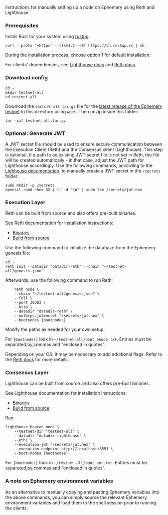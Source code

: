 Instructions for manually setting up a node on Ephemery using Reth and Lighthouse.

### Prerequisites

Install Rust for your system using [rustup](https://rustup.rs/):
```
curl --proto '=https' --tlsv1.2 -sSf https://sh.rustup.rs | sh
```
During the installation process, choose option 1 for default installation.

For clients' dependencies, see [Lighthouse docs](https://lighthouse-book.sigmaprime.io/installation-source.html#dependencies) and [Reth docs](https://paradigmxyz.github.io/reth/installation/source.html#dependencies).

### Download config

```
cd ~
mkdir testnet-all
cd testnet-all
```

Download the `testnet-all.tar.gz` file for the [latest release of the Ephemery testnet](https://github.com/ephemery-testnet/ephemery-genesis/releases) to this directory using `wget`. Then unzip inside this folder:

```
tar -xzf testnet-all.tar.gz
```

### Optional: Generate JWT
A JWT secret file should be used to ensure secure communication between the Execution Client (Reth) and the Consensus client (Lighthouse). This step is optional, if a path to an existing JWT secret file is not set in Reth, the file will be created automatically - in that case, adjust the JWT path for Lighthouse accordingly. Use the following commands, according to the [Lighhouse documentation](https://lighthouse-book.sigmaprime.io/run_a_node.html#step-1-create-a-jwt-secret-file), to manually create a JWT secret in the `/secrets` folder:

```
sudo mkdir -p /secrets
openssl rand -hex 32 | tr -d "\n" | sudo tee /secrets/jwt.hex
```

### Execution Layer

Reth can be built from source and also offers pre-built binaries.

See Reth documentation for installation instructions:

- [Binaries](https://paradigmxyz.github.io/reth/installation/binaries.html)
- [Build from source](https://paradigmxyz.github.io/reth/installation/source.html)


Use the following command to initialize the databaze from the Ephemery genesis file:
```
cd ~
reth init --datadir "datadir-reth" --chain "~/testnet-all/genesis.json"
```

Afterwards, use the following command to run Reth: 

```
    reth node \
    --chain "~/testnet-all/genesis.json" \
    --full \
    --port 30303 \
    --http \
    --datadir "datadir-reth" \
    --authrpc.jwtsecret "/secrets/jwt.hex" \
    --bootnodes {bootnodes}
```

Modify the paths as needed for your own setup.

For `{bootnodes}` look in `~/testnet-all/boot_enode.txt`. Entries must be separated,by,commas and "enclosed in quotes".

Depending on your OS, it may be necessary to add additional flags. Refer to the [Reth docs](https://paradigmxyz.github.io/reth/cli/node.html) for more details.

### Consensus Layer

Lighthouse can be built from source and also offers pre-built binaries.

See Lighthouse documentation for installation instructions:

- [Binaries](https://lighthouse-book.sigmaprime.io/installation-binaries.html)
- [Build from source](https://lighthouse-book.sigmaprime.io/installation-source.html)

Run:
```
lighthouse beacon_node \
    --testnet-dir "testnet-all" \
    --datadir "datadir-lighthouse" \
    --eth1 \
    --execution-jwt "/secrets/jwt.hex" \
    --execution-endpoint http://localhost:8551 \
    --boot-nodes {bootnodes}
```

For `{bootnodes}` look in `~/testnet-all/boot_enr.txt`. Entries must be separated,by,commas and "enclosed in quotes".

### A note on Ephemery environment variables

As an alternative to manually copying and pasting Ephemery variables into the above commands, you can simply source the relevant Ephemery environment variables and load them to the shell session prior to running the clients.
